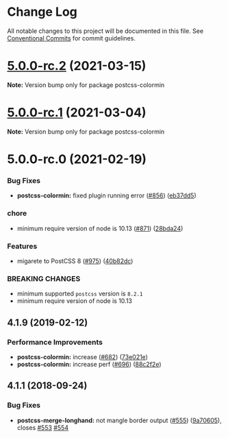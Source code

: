 # Change Log

All notable changes to this project will be documented in this file.
See [Conventional Commits](https://conventionalcommits.org) for commit guidelines.

# [5.0.0-rc.2](https://github.com/cssnano/cssnano/compare/postcss-colormin@5.0.0-rc.1...postcss-colormin@5.0.0-rc.2) (2021-03-15)

**Note:** Version bump only for package postcss-colormin





# [5.0.0-rc.1](https://github.com/cssnano/cssnano/compare/postcss-colormin@5.0.0-rc.0...postcss-colormin@5.0.0-rc.1) (2021-03-04)

**Note:** Version bump only for package postcss-colormin





# 5.0.0-rc.0 (2021-02-19)


### Bug Fixes

* **postcss-colormin:** fixed plugin running error ([#856](https://github.com/cssnano/cssnano/issues/856)) ([eb37dd5](https://github.com/cssnano/cssnano/commit/eb37dd570a916ce7d6080a782a24d951082c5497))


### chore

* minimum require version of node is 10.13 ([#871](https://github.com/cssnano/cssnano/issues/871)) ([28bda24](https://github.com/cssnano/cssnano/commit/28bda243e32ce3ba89b3c358a5f78727b3732f11))


### Features

* migarete to PostCSS 8 ([#975](https://github.com/cssnano/cssnano/issues/975)) ([40b82dc](https://github.com/cssnano/cssnano/commit/40b82dca7f53ac02cd4fe62846dec79b898ccb49))


### BREAKING CHANGES

* minimum supported `postcss` version is `8.2.1`
* minimum require version of node is 10.13



## 4.1.9 (2019-02-12)


### Performance Improvements

* **postcss-colormin:** increase ([#682](https://github.com/cssnano/cssnano/issues/682)) ([73e021e](https://github.com/cssnano/cssnano/commit/73e021e0fd02ab44c8726ae0719c5669a29bc8dc))
* **postcss-colormin:** increase perf ([#696](https://github.com/cssnano/cssnano/issues/696)) ([88c2f2e](https://github.com/cssnano/cssnano/commit/88c2f2e0c20fcd3f3be20b10501e0cec9e453aeb))



## 4.1.1 (2018-09-24)


### Bug Fixes

* **postcss-merge-longhand:** not mangle border output ([#555](https://github.com/cssnano/cssnano/issues/555)) ([9a70605](https://github.com/cssnano/cssnano/commit/9a706050b621e7795a9bf74eb7110b5c81804ffe)), closes [#553](https://github.com/cssnano/cssnano/issues/553) [#554](https://github.com/cssnano/cssnano/issues/554)
